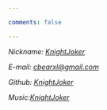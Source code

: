 ```yaml
---

comments: false

---
```


<i class="fa fa-heart" aria-hidden="true"> Nickname: [KnightJoker](http://dbcxl.com/)</i>

<i class="fa fa-envelope" aria-hidden="true"> E-mail: [cbearxl@gmail.com](cbearxl@gmail.com)</i>

<i class="fa fa-github" aria-hidden="true"> Github: [KnightJoker](https://github.com/KnightJoker)</i>

<i class="fa fa-music" aria-hidden="true"> Music:[KnightJoker](http://music.163.com/#/user/home?id=128111382)</i>